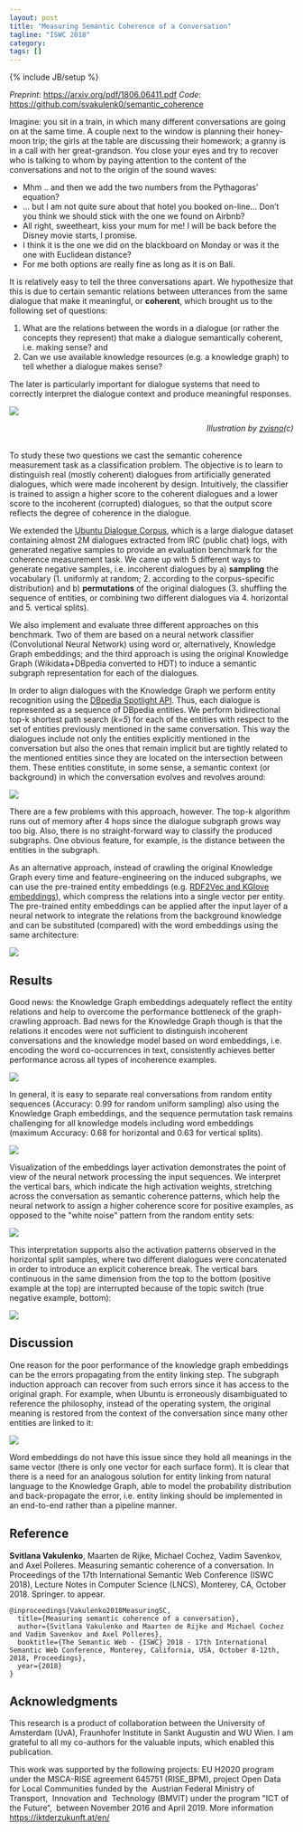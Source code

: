 ```yaml
---
layout: post
title: "Measuring Semantic Coherence of a Conversation"
tagline: "ISWC 2018"
category: 
tags: []
---
```

{% include JB/setup %}


*Preprint*: <https://arxiv.org/pdf/1806.06411.pdf>
*Code*: <https://github.com/svakulenk0/semantic_coherence>


Imagine: you sit in a train, in which many different conversations are going on at the same time. A couple next to the window is planning their honey-moon trip; the girls at the table are discussing their homework; a granny is in a call with her great-grandson. You close your eyes and try to recover who is talking to whom by paying attention to the content of the conversations and not to the origin of the sound waves:

- Mhm .. and then we add the two numbers from the Pythagoras’ equation?
- … but I am not quite sure about that hotel you booked on-line… Don’t you think we should stick with the one we found on Airbnb?
- All right, sweetheart, kiss your mum for me! I will be back before the Disney movie starts, I promise.
- I think it is the one we did on the blackboard on Monday or was it the one with Euclidean distance?
- For me both options are really fine as long as it is on Bali.

It is relatively easy to tell the three conversations apart. We hypothesize that this is due to certain semantic relations between utterances from the same dialogue that make it meaningful, or <b>coherent</b>, which brought us to the following set of questions:

1. What are the relations between the words in a dialogue (or rather the concepts they represent) that make a dialogue semantically coherent, i.e. making sense? and
2. Can we use available knowledge resources (e.g. a knowledge graph) to tell whether a dialogue makes sense?

The later is particularly important for dialogue systems that need to correctly interpret the dialogue context and produce meaningful responses.


![](/assets/iswc18.png)
<div style="text-align: right"> <i>Illustration by <a href="https://twitter.com/zvisno" target="_blank">zvisno</a>(c)</i> </div>
<br>

To study these two questions we cast the semantic coherence measurement task as a classification problem. The objective is to learn to distinguish real (mostly coherent) dialogues from artificially generated dialogues, which were made incoherent by design. Intuitively, the classifier is trained to assign a higher score to the coherent dialogues and a lower score to the incoherent (corrupted) dialogues, so that the output score reflects the degree of coherence in the dialogue.

We extended the [Ubuntu Dialogue Corpus](https://github.com/rkadlec/ubuntu-ranking-dataset-creator), which is a large dialogue dataset containing almost 2M dialogues extracted from IRC (public chat) logs, with generated negative samples to provide an evaluation benchmark for the coherence measurement task. We came up with 5 different ways to generate negative samples, i.e. incoherent dialogues by a) <b>sampling</b> the vocabulary (1. uniformly at random; 2. according to the corpus-specific distribution) and b) <b>permutations</b> of the original dialogues (3. shuffling the sequence of entities, or combining two different dialogues via 4. horizontal and 5. vertical splits).

We also implement and evaluate three different approaches on this benchmark.
Two of them are based on a neural network classifier (Convolutional Neural Network) using word or, alternatively, Knowledge Graph embeddings; and the third approach is using the original Knowledge Graph (Wikidata+DBpedia converted to HDT) to induce a semantic subgraph representation for each of the dialogues.

In order to align dialogues with the Knowledge Graph we perform entity recognition using the [DBpedia Spotlight API](https://www.dbpedia-spotlight.org/demo/).
Thus, each dialogue is represented as a sequence of DBpedia entities.
We perform bidirectional top-k shortest path search (<i>k=5</i>) for each of the entities with respect to the set of entities previously mentioned in the same conversation.
This way the dialogues include not only the entities explicitly mentioned in the conversation but also the ones that remain implicit but are tightly related to the mentioned entities since they are located on the intersection between them. These entities constitute, in some sense, a semantic context (or background) in which the conversation evolves and revolves around:

![](/assets/iswc18/dialogue_graph.png)
<br>

There are a few problems with this approach, however. The top-k algorithm runs out of memory after 4 hops since the dialogue subgraph grows way too big. Also, there is no straight-forward way to classify the produced subgraphs. One obvious feature, for example, is the distance between the entities in the subgraph.

As an alternative approach, instead of crawling the original Knowledge Graph every time and feature-engineering on the induced subgraphs, we can use the pre-trained entity embeddings (e.g. [RDF2Vec and KGlove embeddings](https://datalab.rwth-aachen.de/embedding/)), which compress the relations into a single vector per entity. The pre-trained entity embeddings can be applied after the input layer of a neural network to integrate the relations from the background knowledge and can be substituted (compared) with the word embeddings using the same architecture:

![](/assets/iswc18/coherence_cnn.png)
<br>


## Results

Good news: the Knowledge Graph embeddings adequately reflect the entity relations and help to overcome the performance bottleneck of the graph-crawling approach. Bad news for the Knowledge Graph though is that the relations it encodes were not sufficient to distinguish incoherent conversations and the knowledge model based on word embeddings, i.e. encoding the word co-occurrences in text, consistently achieves better performance across all types of incoherence examples.


![](/assets/iswc18/results.png)
<br>

In general, it is easy to separate real conversations from random entity sequences (Accuracy: 0.99 for random uniform sampling) also using the Knowledge Graph embeddings, and the sequence permutation task remains challenging for all knowledge models including word embeddings (maximum Accuracy: 0.68 for horizontal and 0.63 for vertical splits).


![](/assets/iswc18/table.png)
<br>

Visualization of the embeddings layer activation demonstrates the point of view of the neural network processing the input sequences. We interpret the vertical bars, which indicate the high activation weights, stretching across the conversation as semantic coherence patterns, which help the neural network to assign a higher coherence score for positive examples, as opposed to the "white noise" pattern from the random entity sets:

![](/assets/iswc18/coherence_patterns.png)
<br>

This interpretation supports also the activation patterns observed in the horizontal split samples, where two different dialogues were concatenated in order to introduce an explicit coherence break.
The vertical bars continuous in the same dimension from the top to the bottom (positive example at the top) are interrupted because of the topic switch (true negative example, bottom):

![](/assets/iswc18/horizontal_split.gif)
<br>


## Discussion

One reason for the poor performance of the knowledge graph embeddings can be the errors propagating from the entity linking step. The subgraph induction approach can recover from such errors since it has access to the original graph. For example, when Ubuntu is erroneously disambiguated to reference the philosophy, instead of the operating system, the original meaning is restored from the context of the conversation since many other entities are linked to it:

![](/assets/iswc18/entities.png)
<br>

Word embeddings do not have this issue since they hold all meanings in the same vector (there is only one vector for each surface form). It is clear that there is a need for an analogous solution for entity linking from natural language to the Knowledge Graph, able to model the probability distribution and back-propagate the error, i.e. entity linking should be implemented in an end-to-end rather than a pipeline manner.


## Reference

<b>Svitlana Vakulenko</b>, Maarten de Rijke, Michael Cochez, Vadim Savenkov, and Axel Polleres. Measuring semantic coherence of a conversation. In Proceedings of the 17th International Semantic Web Conference (ISWC 2018), Lecture Notes in Computer Science (LNCS), Monterey, CA, October 2018. Springer. to appear.

```
@inproceedings{Vakulenko2018MeasuringSC,
  title={Measuring semantic coherence of a conversation},
  author={Svitlana Vakulenko and Maarten de Rijke and Michael Cochez and Vadim Savenkov and Axel Polleres},
  booktitle={The Semantic Web - {ISWC} 2018 - 17th International Semantic Web Conference, Monterey, California, USA, October 8-12th, 2018, Proceedings},
  year={2018}
}
```


## Acknowledgments

This research is a product of collaboration between the University of Amsterdam (UvA), Fraunhofer Institute in Sankt Augustin and WU Wien. I am grateful to all my co-authors for the valuable inputs, which enabled this publication.

This work was supported by the following projects: EU H2020 program under the MSCA-RISE agreement 645751 (RISE_BPM), project Open Data for Local Communities funded by the  Austrian Federal Ministry of Transport,  Innovation and  Technology (BMVIT) under the program "ICT of the Future“,  between November 2016 and April 2019. More information <https://iktderzukunft.at/en/>
